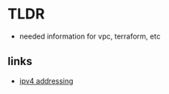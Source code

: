# TLDR

- needed information for vpc, terraform, etc

## links

- [ipv4 addressing](https://www.tutorialspoint.com/ipv4/ipv4_addressing.htm)

